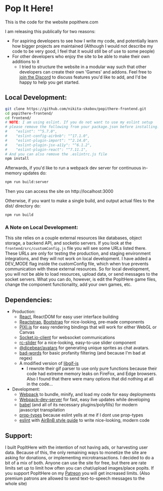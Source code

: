 # Pop It Here!

This is the code for the website popithere.com

I am releasing this publically for two reasons:

- For aspiring developers to see how I write my code, and potentially learn how bigger projects are maintained (Although I would not describe my code to be very good, I feel that it would still be of use to some people)
- For other developers who enjoy the site to be able to make their own additions to it
  - I tried to structure the website in a modular way such that other developers can create their own 'Games' and addons. Feel free to [join the Discord](https://discord.gg/WgppuWr) to discuss features you'd like to add, and I'd be happy to help you get started.

## Local Development:

```sh
git clone https://github.com/nikita-skobov/popithere-frontend.git
cd popithere-frontend/
cd frontend/
# NOTE: I am using eslint. If you do not want to use my eslint setup
# please remove the following from your package.json before installing:
#    "eslint": "^5.7.0",
#    "eslint-config-airbnb": "^17.1.0",
#    "eslint-plugin-import": "^2.14.0",
#    "eslint-plugin-jsx-a11y": "^6.1.2",
#    "eslint-plugin-react": "^7.11.1",
# And you can also remove the .eslintrc.js file
npm install
```

Afterwards, if you'd like to run a webpack dev server for continuous in-memory updates do:

```sh
npm run build:server
```

Then you can access the site on http://localhost:3000

Otherwise, if you want to make a single build, and output actual files to the dist/ directory do:

```sh
npm run build
```

### A Note on Local Development:

This site relies on a couple external resources like databases, object storage, a backend API, and socketio servers. If you look at the `frontend/src/customConfig.js` file you will see some URLs listed there. These URLs are only for testing the production, and staging environment integrations, and they will not work on local development. I have added a DEV_MODE flag inside the customConfig file, which when true prevents communication with these external resources. So for local development, you will not be able to load resources, upload data, or send messages to the socket servers. What you can do, however, is edit the PopItHere game files, change the component functionality, add your own games, etc.


## Dependencies:

- Production:
  - [React](https://github.com/facebook/react), ReactDOM for easy user interface building
  - [Reactstrap](https://github.com/reactstrap/reactstrap), [Bootstrap](https://www.npmjs.com/package/bootstrap) for nice-looking, pre-made components
  - [PIXI.js](https://github.com/pixijs/pixi.js/) for easy rendering bindings that will work for either WebGL or Canvas
  - [Socket.io-client](https://github.com/socketio/socket.io-client) for websocket communications
  - [rc-slider](https://www.npmjs.com/package/rc-slider) for a nice-looking, easy-to-use slider component
  - [@dicebear/avatars](https://avatars.dicebear.com/) for generating unique sprites as chat avatars.
  - [bad-words](https://www.npmjs.com/package/bad-words) for basic profanity filtering (and because I'm bad at regex)
  - A modified version of [libgif-js](https://github.com/buzzfeed/libgif-js)
    - I rewrote their gif parser to use only pure functions because their code had extreme memory leaks on FireFox, and Edge browsers. Also I found that there were many options that did nothing at all in the code...
- Development:
  - [Webpack](https://github.com/webpack/webpack) to bundle, minify, and load my code for easy deployments
  - [Webpack-dev-server](https://github.com/webpack/webpack-dev-server) for fast, easy live updates while developing
  - [babel](https://github.com/babel/babel) (and all of its necessary plugins/polyfills) for modern javascript transpilation
  - [prop-types](https://www.npmjs.com/package/prop-types) because eslint yells at me if I dont use prop-types
  - [eslint](https://www.npmjs.com/package/eslint) with [AirBnB style guide](https://www.npmjs.com/package/eslint-config-airbnb) to write nice-looking, modern code

## Support:

I built PopItHere with the intention of not having ads, or harvesting user data. Because of this, the only remaining ways to monetize the site are asking for donations, or implementing microtransactions. I decided to do a bit of a mix of both. Anyone can use the site for free, but there are rate limits set up to limit how often you can chat/upload images/place popits. If you support PopItHere on my [Patreon](https://patreon.com/equilateral) you will get increased limits. (Also premium patrons are allowed to send text-to-speech messages to the whole site)